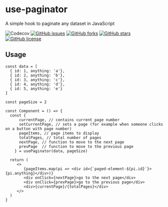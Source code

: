 # use-paginator

A simple hook to paginate any dataset in JavaScript

![Codecov](https://img.shields.io/codecov/c/github/rpodwika/use-paginator)
[![GitHub issues](https://img.shields.io/github/issues/rpodwika/use-paginator)](https://github.com/rpodwika/use-paginator/issues)
[![GitHub forks](https://img.shields.io/github/forks/rpodwika/use-paginator)](https://github.com/rpodwika/use-paginator/network)
[![GitHub stars](https://img.shields.io/github/stars/rpodwika/use-paginator)](https://github.com/rpodwika/use-paginator/stargazers)
[![GitHub license](https://img.shields.io/github/license/rpodwika/use-paginator)](https://github.com/rpodwika/use-paginator/blob/master/LICENSE)

## Usage 

```
const data = [
  { id: 1, anything: 'a'},
  { id: 2, anything: 'b'},
  { id: 3, anything: 'c'},
  { id: 4, anything: 'd'},
  { id: 5, anything: 'e'}
]

const pageSize = 2

const Component = () => {
  const {
      currentPage, // contains current page number
      setCurrentPage, // sets a page (for example when someone clicks on a button with page number)
      pageItems, // page items to display
      totalPages, // total number of pages
      nextPage, // function to move to the next page
      prevPage  // function to move to the previous page
    } = usePaginator(data, pageSize)
  
  return (
     <>
        {pageItems.map(pi => <div id={`paged-element-${pi.id}`}>{pi.anything}</div>)}
        <div onClick={nextPage}>go to the next page</div>
        <div onClick={prevPage}>go to the previous page</div>
        <div>{currentPage}/{totalPages}</div>
     </>
  ) 
}
```
